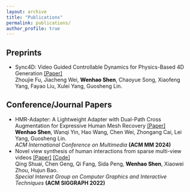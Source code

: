 ```yaml
---
layout: archive
title: "Publications"
permalink: publications/
author_profile: true
---
```


## Preprints

<ul>
<li>
  Sync4D: Video Guided Controllable Dynamics for Physics-Based 4D Generation <a href="https://arxiv.org/pdf/2405.16849">[Paper]</a> 
  <br/> 
  Zhoujie Fu, Jiacheng Wei, <strong><font color="black">Wenhao Shen</font></strong>, Chaoyue Song, Xiaofeng Yang, Fayao Liu, Xulei Yang, Guosheng Lin.
</li>
</ul>

## Conference/Journal Papers

<ul>
<li>
  HMR-Adapter: A Lightweight Adapter with Dual-Path Cross Augmentation for Expressive Human Mesh Recovery <a href="https://openreview.net/pdf?id=Y28oc8ctPb">[Paper]</a>
  <br/> 
  <strong><font color="black">Wenhao Shen</font></strong>, Wanqi Yin, Hao Wang, Chen Wei, Zhongang Cai, Lei Yang, Guosheng Lin.
  <br/><i>ACM International Conference on Multimedia</i>
    <strong>(ACM MM 2024)</strong><br>
</li>
<li>
  Novel view synthesis of human interactions from sparse multi-view videos <a href="https://dl.acm.org/doi/fullHtml/10.1145/3528233.3530704">[Paper]</a> <a href="https://github.com/zju3dv/EasyMocap">[Code]</a>
  <br/> 
  Qing Shuai, Chen Geng, Qi Fang, Sida Peng, <strong><font color="black">Wenhao Shen</font></strong>, Xiaowei Zhou, Hujun Bao.
  <br/><i>Special Interest Group on Computer Graphics and Interactive Techniques</i>
    <strong>(ACM SIGGRAPH 2022)</strong><br>
</li>
</ul>
